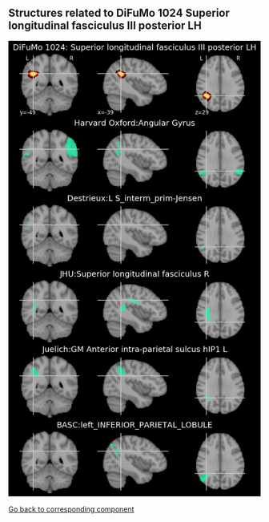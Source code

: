 


## Structures related to DiFuMo 1024 Superior longitudinal fasciculus III posterior LH

![540](540.jpg "Structures related to DiFuMo 1024 Superior longitudinal fasciculus III posterior LH")

[Go back to corresponding component](https://parietal-inria.github.io/DiFuMo/1024/html/540.html)